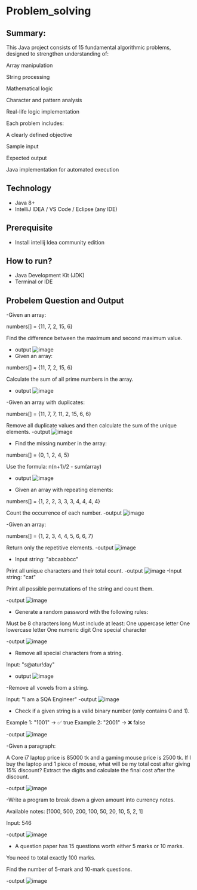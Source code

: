 # Problem_solving
## Summary:
This Java project consists of 15 fundamental algorithmic problems, designed to strengthen understanding of:

Array manipulation

String processing

Mathematical logic

Character and pattern analysis

Real-life logic implementation

Each problem includes:

A clearly defined objective

Sample input

Expected output

Java implementation for automated execution
## Technology
- Java 8+
- IntelliJ IDEA / VS Code / Eclipse (any IDE)
## Prerequisite
- Install intellij Idea community edition
## How to run?
- Java Development Kit (JDK) 
- Terminal or IDE
## Probelem Question and Output
-Given an array:

numbers[] = {11, 7, 2, 15, 6}

Find the difference between the maximum and second maximum value.
- output
![image](https://github.com/user-attachments/assets/6a8e13bd-3411-4198-b652-e30414aca065)
- Given an array:

numbers[] = {11, 7, 2, 15, 6}

Calculate the sum of all prime numbers in the array.
- output
![image](https://github.com/user-attachments/assets/da96dd1b-ac7e-4e15-9eea-31f2baed03d9)

-Given an array with duplicates:

numbers[] = {11, 7, 7, 11, 2, 15, 6, 6}

Remove all duplicate values and then calculate the sum of the unique elements.
-output
![image](https://github.com/user-attachments/assets/eb48d1a6-287e-4288-a1b9-db09a9a500a6)
- Find the missing number in the array:

numbers[] = {0, 1, 2, 4, 5}

Use the formula: n(n+1)/2 - sum(array)
- output
![image](https://github.com/user-attachments/assets/8bf62a6a-c7d4-4e79-a72f-87a642dc8262)

- Given an array with repeating elements:

numbers[] = {1, 2, 2, 3, 3, 3, 4, 4, 4, 4}

Count the occurrence of each number.
-output
![image](https://github.com/user-attachments/assets/2524b681-c487-4aa7-8c58-42e1ae7b4d7c)

-Given an array:

numbers[] = {1, 2, 3, 4, 4, 5, 6, 6, 7}

Return only the repetitive elements.
-output
![image](https://github.com/user-attachments/assets/ba1bfa84-33ca-4f1c-a9ef-57e88ce374de)
- Input string: "abcaabbcc"

Print all unique characters and their total count.
-output
![image](https://github.com/user-attachments/assets/71df89d2-8937-45d0-886e-00e0b3ac544e)
-Input string: "cat"

Print all possible permutations of the string and count them.

-output
![image](https://github.com/user-attachments/assets/a11982c2-c536-46a0-8cfb-72bf691158db)

- Generate a random password with the following rules:

Must be 8 characters long
Must include at least:
One uppercase letter
One lowercase letter
One numeric digit
One special character

-output
![image](https://github.com/user-attachments/assets/cbaf4bf8-0ee8-4232-81f8-f0783c806474)


- Remove all special characters from a string.

Input: "s@atur!day"
- output
![image](https://github.com/user-attachments/assets/099b47f6-bfa5-4da8-aee2-80dba5f1ed13)


-Remove all vowels from a string.

Input: "I am a SQA Engineer"
-output
![image](https://github.com/user-attachments/assets/516b2a24-b3c3-4ffd-b004-9d4155a4b02b)

- Check if a given string is a valid binary number (only contains 0 and 1).

Example 1: "1001" → ✅ true
Example 2: "2001" → ❌ false

-output
![image](https://github.com/user-attachments/assets/e9cf6ced-159f-4561-9dc6-8f303a90383d)

-Given a paragraph:

A Core i7 laptop price is 85000 tk and a gaming mouse price is 2500 tk. If I buy the laptop and 1 piece of mouse, what will be my total cost after giving 15% discount?
Extract the digits and calculate the final cost after the discount.


-output
![image](https://github.com/user-attachments/assets/e938219f-027e-43e0-8289-cd2216a0f079)

-Write a program to break down a given amount into currency notes.

Available notes: [1000, 500, 200, 100, 50, 20, 10, 5, 2, 1]

Input: 546


-output
![image](https://github.com/user-attachments/assets/4c77e2b2-2e63-4fcb-9744-21b31e312983)

-  A question paper has 15 questions worth either 5 marks or 10 marks.

You need to total exactly 100 marks.

Find the number of 5-mark and 10-mark questions.

-output
![image](https://github.com/user-attachments/assets/589bc8d7-1ffc-4d2a-9b8a-ddf04598e116)










